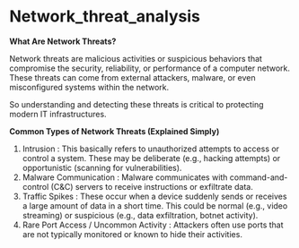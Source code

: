 # Network_threat_analysis
**What Are Network Threats?**

Network threats are malicious activities or suspicious behaviors that compromise the security, reliability, or performance of a computer network. These threats can come from external attackers, malware, or even misconfigured systems within the network.

So understanding and detecting these threats is critical to protecting modern IT infrastructures.

**Common Types of Network Threats (Explained Simply)**

1.  Intrusion : This basically refers to unauthorized attempts to access or control a system. These may be deliberate (e.g., hacking attempts) or opportunistic (scanning for vulnerabilities).
2.  Malware Communication : Malware communicates with command-and-control (C&C) servers to receive instructions or exfiltrate data.
3.  Traffic Spikes : These occur when a device suddenly sends or receives a large amount of data in a short time. This could be normal (e.g., video streaming) or suspicious (e.g., data exfiltration, botnet activity).
4.  Rare Port Access / Uncommon Activity : Attackers often use ports that are not typically monitored or known to hide their activities.
